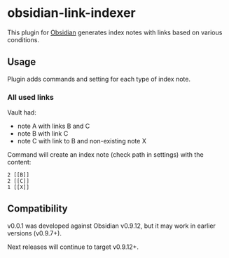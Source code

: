 # obsidian-link-indexer

This plugin for [Obsidian](https://obsidian.md/) generates index notes with links based on various conditions.

## Usage

Plugin adds commands and setting for each type of index note.

### All used links

Vault had:

- note A with links B and C
- note B with link C
- note C with link to B and non-existing note X

Command will create an index note (check path in settings) with the content:

```
2 [[B]]
2 [[C]]
1 [[X]]
```

## Compatibility
v0.0.1 was developed against Obsidian v0.9.12, but it may work in earlier versions (v0.9.7+).

Next releases will continue to target v0.9.12+.